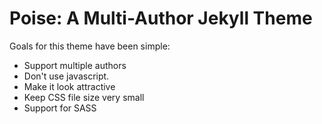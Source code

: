 # Poise: A Multi-Author Jekyll Theme

Goals for this theme have been simple:

- Support multiple authors
- Don't use javascript.
- Make it look attractive
- Keep CSS file size very small
- Support for SASS
